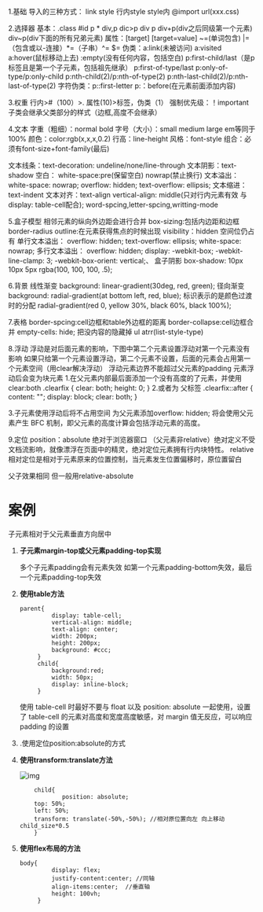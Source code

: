 1.基础
导入的三种方式：
link
style
行内style
style内 @import url(xxx.css)

2.选择器
基本：.class #id p * div,p dic>p div p div+p(div之后同级第一个元素) div~p(div下面的所有兄弟元素)
属性：[target] [target=value] ~=(单词包含)
|=（包含或以-连接）*=（子串）^= $=
伪类：a:link(未被访问) a:visited a:hover(鼠标移动上去)
:empty(没有任何内容，包括空白)
p:first-child/last（是p标签且是第一个子元素，包括祖先继承）
p:first-of-type/last
p:only-of-type/p:only-child
p:nth-child(2)/p:nth-of-type(2)
p:nth-last-child(2)/p:nth-last-of-type(2)
字符伪类：p::first-letter p:：before(在元素前面添加内容)

3.权重
行内>#（100）>. 属性(10)>标签，伪类（1）
强制优先级：！important
子类会继承父类部分的样式（边框,高度不会继承）

4.文本
字重（粗细）：normal bold
字号（大小）：small medium large em等同于100%
颜色：color:rgb(x,x,x,0.2)
行高：line-height
风格：font-style
组合：必须有font-size+font-family(最后)

文本线条：text-decoration: undeline/none/line-through
文本阴影：text-shadow
空白： white-space:pre(保留空白) nowrap(禁止换行)
文本溢出：  white-space: nowrap;
           overflow: hidden;
           text-overflow: ellipsis;
文本缩进：text-indent
文本对齐：text-align vertical-align: middle(只对行内元素有效 与display: table-cell配合);
word-spcing,letter-spcing,writting-mode

5.盒子模型
相邻元素的纵向外边距会进行合并
box-sizing:包括内边距和边框
border-radius
outline:在元素获得焦点的时候出现
visibility：hidden 空间位仍占有
单行文本溢出：  overflow: hidden;
  text-overflow: ellipsis;
  white-space: nowrap;
多行文本溢出：
overflow: hidden;
 display: -webkit-box;
  -webkit-line-clamp: 3;
  -webkit-box-orient: vertical;、
盒子阴影 box-shadow: 10px 10px 5px rgba(100, 100, 100, .5);

6.背景
线性渐变 background: linear-gradient(30deg, red, green);
径向渐变 background: radial-gradient(at bottom left, red, blue);
标识表示的是颜色过渡时的分配
radial-gradient(red 0, yellow 30%, black 60%, black 100%);

7.表格
border-spcing:cell边框和table外边框的距离
border-collapse:cell边框合并
empty-cells: hide; 把没内容的隐藏掉
ul atrr(list-style-type)

8.浮动
浮动是对后面元素的影响，下图中第二个元素设置浮动对第一个元素没有影响
如果只给第一个元素设置浮动，第二个元素不设置，后面的元素会占用第一个元素空间（用clear解决浮动）
浮动元素边界不能超过父元素的padding
元素浮动后会变为块元素
1.在父元素内部最后面添加一个没有高度的了元素，并使用clear:both .clearfix {
      clear: both;
      height: 0;
  }
  2.或者为 父标签 .clearfix::after {
    content: "";
    display: block;
    clear: both;
}

3.子元素使用浮动后将不占用空间 为父元素添加overflow: hidden; 将会使用父元素产生 BFC 机制，即父元素的高度计算会包括浮动元素的高度。

9.定位
position：absolute 绝对于浏览器窗口 （父元素非relative）绝对定义不受文档流影响，就像漂浮在页面中的精灵，绝对定位元素拥有行内块特性。
relative 相对定位是相对于元素原来的位置控制，当元素发生位置偏移时，原位置留白

父子效果相同 但一般用relative-absolute





# 案例

子元素相对于父元素垂直方向居中

1. **子元素margin-top或父元素padding-top实现** 

   多个子元素padding会有元素失效 如第一个元素padding-bottom失效，最后一个元素padding-top失效 

2. **使用table方法** 

   ```
   parent{
   			display: table-cell;
   		    vertical-align: middle;
   		    text-align: center;
   		    width: 200px;
   		    height: 200px;
   		    background: #ccc;
   		}
   		child{
   			background:red;
   			width: 50px;
   			display: inline-block;
   		}
   ```

   使用 table-cell 时最好不要与 float 以及 position: absolute 一起使用，设置了 table-cell 的元素对高度和宽度高度敏感，对 margin 值无反应，可以响应 padding 的设置

3. .使用定位position:absolute的方式

4. **使用transform:translate方法** 

   ![img](https://img-blog.csdnimg.cn/20210105163634612.png?x-oss-process=image/watermark,type_ZmFuZ3poZW5naGVpdGk,shadow_10,text_aHR0cHM6Ly9ibG9nLmNzZG4ubmV0L3FxXzQxMTYxOTgy,size_16,color_FFFFFF,t_70) 

   ```
       child{
               position: absolute;
       top: 50%;
       left: 50%;
       transform: translate(-50%,-50%); //相对原位置向左 向上移动 child_size*0.5
       }
   
   ```

5. **使用flex布局的方法** 

   ```
   body{
   			display: flex;
   			justify-content:center; //同轴
   			align-items:center;  //垂直轴
   			height: 100vh;
   		}
   
   ```

   